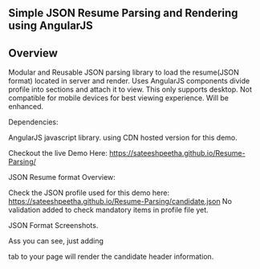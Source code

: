 ## Simple JSON Resume Parsing and Rendering using AngularJS

## Overview

Modular and Reusable JSON parsing library to load the resume(JSON format) located in server and render.
Uses AngularJS components divide profile into sections and attach it to view. This only supports desktop. Not compatible for mobile devices for best viewing experience. Will be enhanced.

Dependencies:

AngularJS javascript library. using CDN hosted version for this demo.

Checkout the live Demo Here: https://sateeshpeetha.github.io/Resume-Parsing/

JSON Resume format Overview:

Check the JSON profile used for this demo here: https://sateeshpeetha.github.io/Resume-Parsing/candidate.json
No validation added to check mandatory items in profile file yet. 


JSON Format Screenshots.



Ass you can see, just adding <summary> tab to your page will render the candidate header information.

<summary> </summary>


	    




